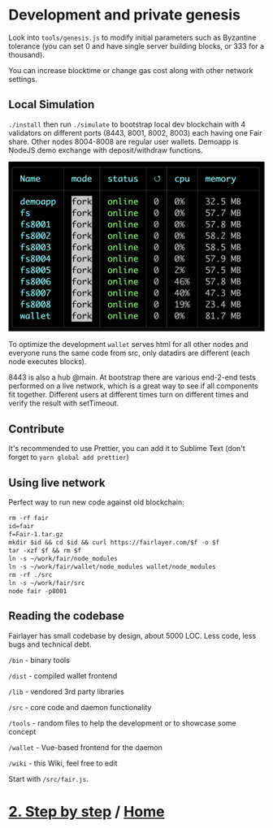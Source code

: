# Development and private genesis

Look into `tools/genesis.js` to modify initial parameters such as Byzantine tolerance (you can set 0 and have single server building blocks, or 333 for a thousand).

You can increase blocktime or change gas cost along with other network settings.

## Local Simulation

`./install` then run `./simulate` to bootstrap local dev blockchain with 4 validators on different ports (8443, 8001, 8002, 8003) each having one Fair share. Other nodes 8004-8008 are regular user wallets. Demoapp is NodeJS demo exchange with deposit/withdraw functions.

![/img/pm2result.png](/img/pm2result.png)

To optimize the development `wallet` serves html for all other nodes and everyone runs the same code from src, only datadirs are different (each node executes blocks).

8443 is also a hub @main. At bootstrap there are various end-2-end tests performed on a live network, which is a great way to see if all components fit together. Different users at different times turn on different times and verify the result with setTimeout.

## Contribute

It's recommended to use Prettier, you can add it to Sublime Text (don't forget to `yarn global add prettier`)

## Using live network

Perfect way to run new code against old blockchain:

```
rm -rf fair
id=fair
f=Fair-1.tar.gz
mkdir $id && cd $id && curl https://fairlayer.com/$f -o $f
tar -xzf $f && rm $f
ln -s ~/work/fair/node_modules
ln -s ~/work/fair/wallet/node_modules wallet/node_modules
rm -rf ./src
ln -s ~/work/fair/src
node fair -p8001
```

## Reading the codebase

Fairlayer has small codebase by design, about 5000 LOC. Less code, less bugs and technical debt.

`/bin` - binary tools

`/dist` - compiled wallet frontend

`/lib` - vendored 3rd party libraries

`/src` - core code and daemon functionality

`/tools` - random files to help the development or to showcase some concept

`/wallet` - Vue-based frontend for the daemon

`/wiki` - this Wiki, feel free to edit

Start with `/src/fair.js`.

# [2. Step by step](/11_step_by_step.md) / [Home](/README.md)
